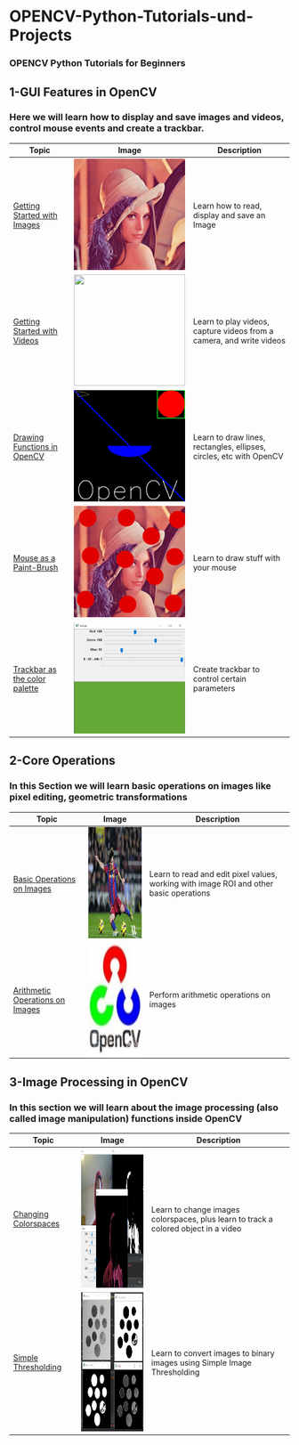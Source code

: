 # OPENCV-Python-Tutorials-und-Projects
### OPENCV Python Tutorials for Beginners 

## 1-GUI Features in OpenCV
### Here we will learn how to display and save images and videos, control mouse events and create a trackbar.
|  Topic        |  Image        |  Description      | 
|  ------------ | ------------  | ------------      |
|[Getting Started with Images](https://github.com/ELMehdiNaor/OPENCV-Python-Tutorials-und-Projekte/blob/main/Basics/Read_Display_Write_Image.py)|<img src="https://github.com/ELMehdiNaor/OPENCV-Python-Tutorials-und-Projekte/blob/main/Resources/lena.png" width="200" height="200">|Learn how to read, display and save an Image|
|[Getting Started with Videos](https://github.com/ELMehdiNaor/OPENCV-Python-Tutorials-und-Projekte/blob/main/GUI_Features_in_OPENCV/Playing_Vid_from_File.py)|<img src="https://github.com/ELMehdiNaor/OPENCV-Python-Tutorials-und-Projekte/blob/main/Resources/testVideo.mp4" width="200"  height="200">|Learn to play videos, capture videos from a camera, and write videos|
|[Drawing Functions in OpenCV](https://github.com/ELMehdiNaor/OPENCV-Python-Tutorials-und-Projekte/blob/main/GUI_Features_in_OPENCV/Drawing_Functions_OpenCV.py)|<img src="https://github.com/ELMehdiNaor/OPENCV-Python-Tutorials-und-Projekte/blob/main/GUI_Features_in_OPENCV/actualImage.jpg" width="200" height="200">|Learn to draw lines, rectangles, ellipses, circles, etc with OpenCV|
|[Mouse as a Paint-Brush](https://github.com/ELMehdiNaor/OPENCV-Python-Tutorials-und-Projekte/blob/main/GUI_Features_in_OPENCV/Mouse_Paint_Brush.py)|<img src="https://github.com/ELMehdiNaor/OPENCV-Python-Tutorials-und-Projekte/blob/main/GUI_Features_in_OPENCV/testImage.png" width="200" height="200">|Learn to draw stuff with your mouse|
|[Trackbar as the color palette](https://github.com/ELMehdiNaor/OPENCV-Python-Tutorials-und-Projekte/blob/main/GUI_Features_in_OPENCV/Trackbar_Color_Palette.py)|<img src="https://github.com/ELMehdiNaor/OPENCV-Python-Tutorials-und-Projekte/blob/main/Resources/Color_Palette.png" width="200"  height="200">|Create trackbar to control certain parameters|

 
## 2-Core Operations
### In this Section we will learn basic operations on images like pixel editing, geometric transformations 

|  Topic        |  Image        |  Description      | 
|  ------------ | ------------  | ------------      |
|[Basic Operations on Images](https://github.com/ELMehdiNaor/OPENCV-Python-Tutorials-und-Projekte/blob/main/Core%20Operations/Basic_Operations_on_Images/Basic_Operations_on_Images.py)|<img src="https://github.com/ELMehdiNaor/OPENCV-Python-Tutorials-und-Projekte/blob/main/Core%20Operations/Basic_Operations_on_Images/Messi6.jpg" width="200" height="200">|Learn to read and edit pixel values, working with image ROI and other basic operations|
|[Arithmetic Operations on Images](https://github.com/ELMehdiNaor/OPENCV-Python-Tutorials-und-Projekte/blob/main/Core%20Operations/Arithmetic%20Operations%20on%20Images/Arithmetic_Operations_On_Images.py)|<img src="https://github.com/ELMehdiNaor/OPENCV-Python-Tutorials-und-Projekte/blob/main/Core%20Operations/Arithmetic%20Operations%20on%20Images/AOOI.jpg" width="200" height="200">|Perform arithmetic operations on images|


## 3-Image Processing in OpenCV 
### In this section we will learn about the image processing (also called image manipulation) functions inside OpenCV
|   Topic       |   Image       |   Description       |
|   ----------- |  ------------ |  --------------     |
|[Changing Colorspaces](https://github.com/ELMehdiNaor/OPENCV-Python-Tutorials-und-Projekte/blob/main/Image_Processing_in_OPENCV/1_Changing_Colorspaces/1_Changing_Colorspaces/Object_Detection_Changing_Colorspaces.py)|<img src ="https://github.com/ELMehdiNaor/OPENCV-Python-Tutorials-und-Projekte/blob/main/Resources/Object_Tracking_Me2.png" width="250" height="250">|Learn to change images colorspaces, plus learn to track a colored object in a video|
|[Simple Thresholding](https://github.com/ELMehdiNaor/OPENCV-Python-Tutorials-und-Projekte/blob/main/Image_Processing_in_OPENCV/1_Changing_Colorspaces/1_Changing_Colorspaces/Simple_Image_Thresholding_Use_Case.pyy)|<img src="https://github.com/ELMehdiNaor/OPENCV-Python-Tutorials-und-Projekte/blob/main/Resources/Coins_Thres.png" width="250" height="250">|Learn to convert images to binary images using Simple Image Thresholding|
